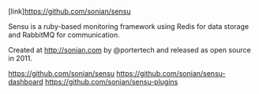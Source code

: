 [link]https://github.com/sonian/sensu

Sensu is a ruby-based monitoring framework using Redis for data storage
and RabbitMQ for communication.

Created at http://sonian.com by @portertech and released as open source in 2011.

https://github.com/sonian/sensu
https://github.com/sonian/sensu-dashboard
https://github.com/sonian/sensu-plugins